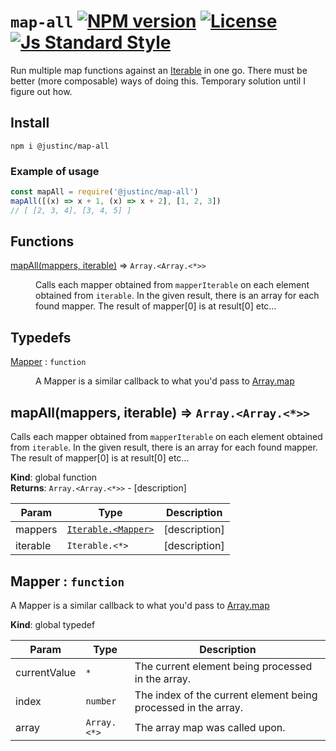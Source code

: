# `map-all` [![NPM version][version-image]][version-url] [![License][license-image]][license-url] [![Js Standard Style][standard-image]][standard-url]

Run multiple map functions against an [Iterable](https://developer.mozilla.org/en/docs/Web/JavaScript/Reference/Iteration_protocols) in one go. There must be better (more composable) ways of doing this. Temporary solution until I figure out how.

## Install

`npm i @justinc/map-all`

### Example of usage

```js
const mapAll = require('@justinc/map-all')
mapAll([(x) => x + 1, (x) => x + 2], [1, 2, 3])
// [ [2, 3, 4], [3, 4, 5] ]

```

## Functions

<dl>
<dt><a href="#mapAll">mapAll(mappers, iterable)</a> ⇒ <code>Array.&lt;Array.&lt;*&gt;&gt;</code></dt>
<dd><p>Calls each mapper obtained from <code>mapperIterable</code> on each element obtained from <code>iterable</code>.
In the given result, there is an array for each found mapper. The result of mapper[0] is at
result[0] etc…</p>
</dd>
</dl>

## Typedefs

<dl>
<dt><a href="#Mapper">Mapper</a> : <code>function</code></dt>
<dd><p>A Mapper is a similar callback to what you&#39;d pass to <a href="https://developer.mozilla.org/en/docs/Web/JavaScript/Reference/Global_Objects/Array/map">Array.map</a></p>
</dd>
</dl>

<a name="mapAll"></a>

## mapAll(mappers, iterable) ⇒ <code>Array.&lt;Array.&lt;\*&gt;&gt;</code>
Calls each mapper obtained from `mapperIterable` on each element obtained from `iterable`.
In the given result, there is an array for each found mapper. The result of mapper[0] is at
result[0] etc…

**Kind**: global function  
**Returns**: <code>Array.&lt;Array.&lt;\*&gt;&gt;</code> - [description]  

| Param | Type | Description |
| --- | --- | --- |
| mappers | <code>[Iterable.&lt;Mapper&gt;](#Mapper)</code> | [description] |
| iterable | <code>Iterable.&lt;\*&gt;</code> | [description] |

<a name="Mapper"></a>

## Mapper : <code>function</code>
A Mapper is a similar callback to what you'd pass to [Array.map](https://developer.mozilla.org/en/docs/Web/JavaScript/Reference/Global_Objects/Array/map)

**Kind**: global typedef  

| Param | Type | Description |
| --- | --- | --- |
| currentValue | <code>\*</code> | The current element being processed in the array. |
| index | <code>number</code> | The index of the current element being processed in the array. |
| array | <code>Array.&lt;\*&gt;</code> | The array map was called upon. |


[version-image]: https://img.shields.io/npm/v/@justinc/map-all.svg?style=flat-square
[version-url]: https://npmjs.org/package/@justinc/map-all

[standard-image]: https://img.shields.io/badge/code-standard-brightgreen.svg?style=flat-square
[standard-url]: https://github.com/feross/standard

[license-image]: https://img.shields.io/badge/License-MIT-yellow.svg?style=flat-square
[license-url]: ./LICENSE
